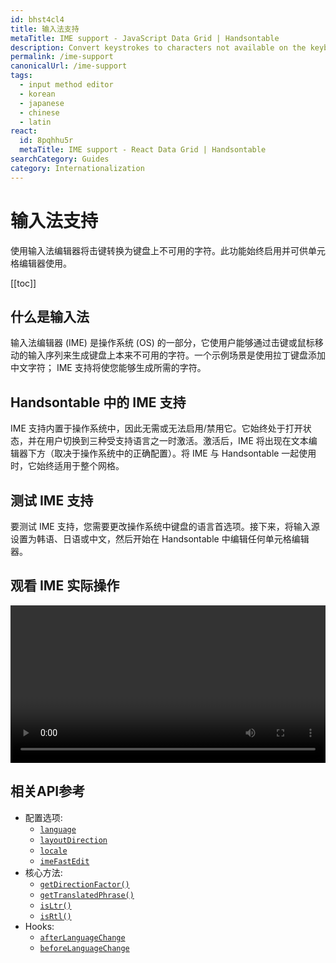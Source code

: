```yaml
---
id: bhst4cl4
title: 输入法支持
metaTitle: IME support - JavaScript Data Grid | Handsontable
description: Convert keystrokes to characters not available on the keyboard, using the Input Method Editor. This feature is always enabled and available for cell editors.
permalink: /ime-support
canonicalUrl: /ime-support
tags:
  - input method editor
  - korean
  - japanese
  - chinese
  - latin
react:
  id: 8pqhhu5r
  metaTitle: IME support - React Data Grid | Handsontable
searchCategory: Guides
category: Internationalization
---
```


# 输入法支持

使用输入法编辑器将击键转换为键盘上不可用的字符。此功能始终启用并可供单元格编辑器使用。

[[toc]]

## 什么是输入法

输入法编辑器 (IME) 是操作系统 (OS) 的一部分，它使用户能够通过击键或鼠标移动的输入序列来生成键盘上本来不可用的字符。一个示例场景是使用拉丁键盘添加中文字符； IME 支持将使您能够生成所需的字符。

## Handsontable 中的 IME 支持

IME 支持内置于操作系统中，因此无需或无法启用/禁用它。它始终处于打开状态，并在用户切换到三种受支持语言之一时激活。激活后，IME 将出现在文本编辑器下方（取决于操作系统中的正确配置）。将 IME 与 Handsontable 一起使用时，它始终适用于整个网格。

## 测试 IME 支持

要测试 IME 支持，您需要更改操作系统中键盘的语言首选项。接下来，将输入源设置为韩语、日语或中文，然后开始在 Handsontable 中编辑任何单元格编辑器。

## 观看 IME 实际操作

<video controls loop v-bind:src="'/docs/'+ $page.currentVersion + '/img/pages/ime-support/ime-support-in-handsontable.mp4'" width="100%"></video>

## 相关API参考

- 配置选项:
  - [`language`](@/api/options.md#language)
  - [`layoutDirection`](@/api/options.md#layoutdirection)
  - [`locale`](@/api/options.md#locale)
  - [`imeFastEdit`](@/api/options.md#imefastedit)
- 核心方法:
  - [`getDirectionFactor()`](@/api/core.md#getdirectionfactor)
  - [`getTranslatedPhrase()`](@/api/core.md#gettranslatedphrase)
  - [`isLtr()`](@/api/core.md#isltr)
  - [`isRtl()`](@/api/core.md#isrtl)
- Hooks:
  - [`afterLanguageChange`](@/api/hooks.md#afterlanguagechange)
  - [`beforeLanguageChange`](@/api/hooks.md#beforelanguagechange)
